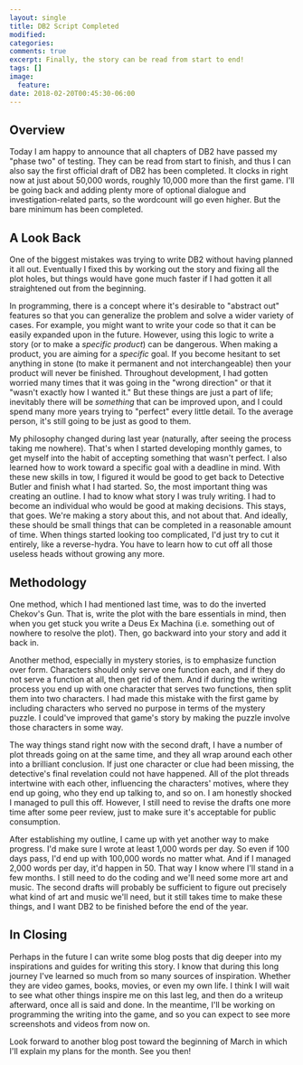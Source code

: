 ```yaml
---
layout: single
title: DB2 Script Completed
modified:
categories:
comments: true
excerpt: Finally, the story can be read from start to end!
tags: []
image:
  feature:
date: 2018-02-20T00:45:30-06:00
---
```


## Overview

Today I am happy to announce that all chapters of DB2 have passed my "phase two" of testing. They can be read from start to finish, and thus I can also say the first official draft of DB2 has been completed. It clocks in right now at just about 50,000 words, roughly 10,000 more than the first game. I'll be going back and adding plenty more of optional dialogue and investigation-related parts, so the wordcount will go even higher. But the bare minimum has been completed.

## A Look Back

One of the biggest mistakes was trying to write DB2 without having planned it all out. Eventually I fixed this by working out the story and fixing all the plot holes, but things would have gone much faster if I had gotten it all straightened out from the beginning. 

In programming, there is a concept where it's desirable to "abstract out" features so that you can generalize the problem and solve a wider variety of cases. For example, you might want to write your code so that it can be easily expanded upon in the future. However, using this logic to write a story (or to make a *specific product*) can be dangerous. When making a product, you are aiming for a *specific* goal. If you become hesitant to set anything in stone (to make it permanent and not interchangeable) then your product will never be finished. Throughout development, I had gotten worried many times that it was going in the "wrong direction" or that it "wasn't exactly how I wanted it." But these things are just a part of life; inevitably there will be *something* that can be improved upon, and I could spend many more years trying to "perfect" every little detail. To the average person, it's still going to be just as good to them.

My philosophy changed during last year (naturally, after seeing the process taking me nowhere). That's when I started developing monthly games, to get myself into the habit of accepting something that wasn't perfect. I also learned how to work toward a specific goal with a deadline in mind. With these new skills in tow, I figured it would be good to get back to Detective Butler and finish what I had started.
So, the most important thing was creating an outline. I had to know what story I was truly writing. I had to become an individual who would be good at making decisions. This stays, that goes. We're making a story about this, and not about that. And ideally, these should be small things that can be completed in a reasonable amount of time. When things started looking too complicated, I'd just try to cut it entirely, like a reverse-hydra. You have to learn how to cut off all those useless heads without growing any more.

## Methodology

One method, which I had mentioned last time, was to do the inverted Chekov's Gun. That is, write the plot with the bare essentials in mind, then when you get stuck you write a Deus Ex Machina (i.e. something out of nowhere to resolve the plot). Then, go backward into your story and add it back in.

Another method, especially in mystery stories, is to emphasize function over form. Characters should only serve one function each, and if they do not serve a function at all, then get rid of them. And if during the writing process you end up with one character that serves two functions, then split them into two characters. I had made this mistake with the first game by including characters who served no purpose in terms of the mystery puzzle. I could've improved that game's story by making the puzzle involve those characters in some way.

The way things stand right now with the second draft, I have a number of plot threads going on at the same time, and they all wrap around each other into a brilliant conclusion. If just one character or clue had been missing, the detective's final revelation could not have happened. All of the plot threads intertwine with each other, influencing the characters' motives, where they end up going, who they end up talking to, and so on. I am honestly shocked I managed to pull this off. However, I still need to revise the drafts one more time after some peer review, just to make sure it's acceptable for public consumption.

After establishing my outline, I came up with yet another way to make progress. I'd make sure I wrote at least 1,000 words per day. So even if 100 days pass, I'd end up with 100,000 words no matter what. And if I managed 2,000 words per day, it'd happen in 50. That way I know where I'll stand in a few months. I still need to do the coding and we'll need some more art and music. The second drafts will probably be sufficient to figure out precisely what kind of art and music we'll need, but it still takes time to make these things, and I want DB2 to be finished before the end of the year.

## In Closing

Perhaps in the future I can write some blog posts that dig deeper into my inspirations and guides for writing this story. I know that during this long journey I've learned so much from so many sources of inspiration. Whether they are video games, books, movies, or even my own life. I think I will wait to see what other things inspire me on this last leg, and then do a writeup afterward, once all is said and done. In the meantime, I'll be working on programming the writing into the game, and so you can expect to see more screenshots and videos from now on.

Look forward to another blog post toward the beginning of March in which I'll explain my plans for the month. See you then!



